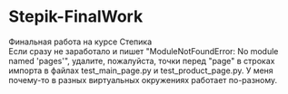 # Stepik-FinalWork
Финальная работа на курсе Степика    
Если сразу не заработало и пишет "ModuleNotFoundError: No module named 'pages'", удалите, пожалуйста, точки перед "page" в строках импорта в файлах test_main_page.py и test_product_page.py. У меня почему-то в разных виртуальных окружениях работает по-разному.

